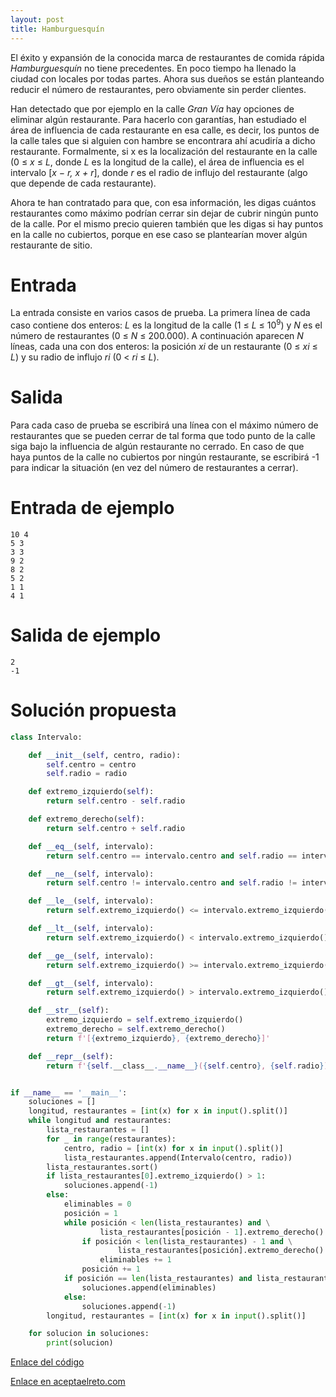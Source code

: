 ```yaml
---
layout: post
title: Hamburguesquín
---
```


El éxito y expansión de la conocida marca de restaurantes de comida rápida _Hamburguesquín_ no tiene precedentes. En poco tiempo ha llenado la ciudad con locales por todas partes. Ahora sus dueños se están planteando reducir el número de restaurantes, pero obviamente sin perder clientes.

Han detectado que por ejemplo en la calle _Gran Vía_ hay opciones de eliminar algún restaurante. Para hacerlo con garantías, han estudiado el área de influencia de cada restaurante en esa calle, es decir, los puntos de la calle tales que si alguien con hambre se encontrara ahí acudiría a dicho restaurante. Formalmente, si x es la localización del restaurante en la calle (0 ≤ _x_ ≤ _L_, donde _L_ es la longitud de la calle), el área de influencia es el intervalo [_x − r, x + r_], donde _r_ es el radio de influjo del restaurante (algo que depende de cada restaurante).

Ahora te han contratado para que, con esa información, les digas cuántos restaurantes como máximo podrían cerrar sin dejar de cubrir ningún punto de la calle. Por el mismo precio quieren también que les digas si hay puntos en la calle no cubiertos, porque en ese caso se plantearían mover algún restaurante de sitio.

# Entrada

La entrada consiste en varios casos de prueba. La primera línea de cada caso contiene dos enteros: _L_ es la longitud de la calle (1 ≤ _L_ ≤ 10<sup>9</sup>) y _N_ es el número de restaurantes (0 ≤ _N_ ≤ 200.000). A continuación aparecen _N_ líneas, cada una con dos enteros: la posición _xi_ de un restaurante (0 ≤ _xi_ ≤ _L_) y su radio de influjo _ri_ (0 < _ri_ ≤ _L_).

# Salida

Para cada caso de prueba se escribirá una línea con el máximo número de restaurantes que se pueden cerrar de tal forma que todo punto de la calle siga bajo la influencia de algún restaurante no cerrado. En caso de que haya puntos de la calle no cubiertos por ningún restaurante, se escribirá -1 para indicar la situación (en vez del número de restaurantes a cerrar).

# Entrada de ejemplo

```
10 4
5 3
3 3
9 2
8 2
5 2
1 1
4 1
```

# Salida de ejemplo

```
2
-1
```
# Solución propuesta

``` python
class Intervalo:

    def __init__(self, centro, radio):
        self.centro = centro
        self.radio = radio

    def extremo_izquierdo(self):
        return self.centro - self.radio

    def extremo_derecho(self):
        return self.centro + self.radio

    def __eq__(self, intervalo):
        return self.centro == intervalo.centro and self.radio == intervalo.radio

    def __ne__(self, intervalo):
        return self.centro != intervalo.centro and self.radio != intervalo.radio

    def __le__(self, intervalo):
        return self.extremo_izquierdo() <= intervalo.extremo_izquierdo()

    def __lt__(self, intervalo):
        return self.extremo_izquierdo() < intervalo.extremo_izquierdo()

    def __ge__(self, intervalo):
        return self.extremo_izquierdo() >= intervalo.extremo_izquierdo()

    def __gt__(self, intervalo):
        return self.extremo_izquierdo() > intervalo.extremo_izquierdo()

    def __str__(self):
        extremo_izquierdo = self.extremo_izquierdo()
        extremo_derecho = self.extremo_derecho()
        return f'[{extremo_izquierdo}, {extremo_derecho}]'

    def __repr__(self):
        return f'{self.__class__.__name__}({self.centro}, {self.radio})'


if __name__ == '__main__':
    soluciones = []
    longitud, restaurantes = [int(x) for x in input().split()]
    while longitud and restaurantes:
        lista_restaurantes = []
        for _ in range(restaurantes):
            centro, radio = [int(x) for x in input().split()]
            lista_restaurantes.append(Intervalo(centro, radio))
        lista_restaurantes.sort()
        if lista_restaurantes[0].extremo_izquierdo() > 1:
            soluciones.append(-1)
        else:
            eliminables = 0
            posición = 1
            while posición < len(lista_restaurantes) and \
                    lista_restaurantes[posición - 1].extremo_derecho() >= lista_restaurantes[posición].extremo_izquierdo():
                if posición < len(lista_restaurantes) - 1 and \
                        lista_restaurantes[posición].extremo_derecho() >= lista_restaurantes[posición + 1].extremo_izquierdo():
                    eliminables += 1
                posición += 1
            if posición == len(lista_restaurantes) and lista_restaurantes[posición - 1].extremo_derecho() >= longitud:
                soluciones.append(eliminables)
            else:
                soluciones.append(-1)
        longitud, restaurantes = [int(x) for x in input().split()]

    for solucion in soluciones:
        print(solucion)
```

[Enlace del código](https://github.com/israelem/aceptaelreto/blob/master/codes/2018-01-01-hamburguesquin.py)

[Enlace en aceptaelreto.com](https://www.aceptaelreto.com/problem/statement.php?id=421)

